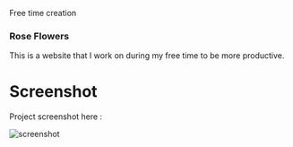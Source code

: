 Free time creation

### Rose Flowers
This is a website that I work on during my free time to be more productive.

# Screenshot
Project screenshot here :

![screenshot](https://github.com/Jooselleebew/rose-flowers/blob/juan/Screenshot%202024-07-30%20190814.png)


